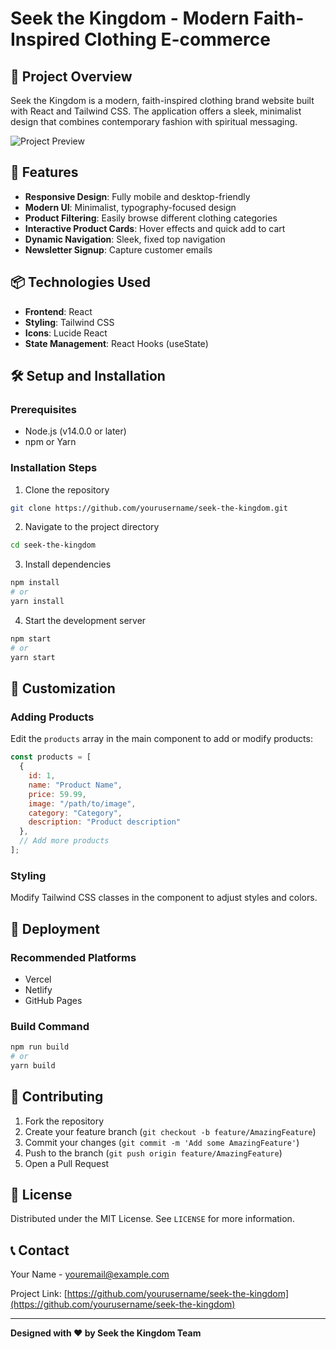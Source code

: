 # Seek the Kingdom - Modern Faith-Inspired Clothing E-commerce

## 🌟 Project Overview

Seek the Kingdom is a modern, faith-inspired clothing brand website built with React and Tailwind CSS. The application offers a sleek, minimalist design that combines contemporary fashion with spiritual messaging.

![Project Preview](/path/to/project-screenshot.png)

## 🚀 Features

- **Responsive Design**: Fully mobile and desktop-friendly
- **Modern UI**: Minimalist, typography-focused design
- **Product Filtering**: Easily browse different clothing categories
- **Interactive Product Cards**: Hover effects and quick add to cart
- **Dynamic Navigation**: Sleek, fixed top navigation
- **Newsletter Signup**: Capture customer emails

## 📦 Technologies Used

- **Frontend**: React
- **Styling**: Tailwind CSS
- **Icons**: Lucide React
- **State Management**: React Hooks (useState)

## 🛠️ Setup and Installation

### Prerequisites
- Node.js (v14.0.0 or later)
- npm or Yarn

### Installation Steps

1. Clone the repository
```bash
git clone https://github.com/yourusername/seek-the-kingdom.git
```

2. Navigate to the project directory
```bash
cd seek-the-kingdom
```

3. Install dependencies
```bash
npm install
# or
yarn install
```

4. Start the development server
```bash
npm start
# or
yarn start
```

## 🌈 Customization

### Adding Products
Edit the `products` array in the main component to add or modify products:

```javascript
const products = [
  {
    id: 1,
    name: "Product Name",
    price: 59.99,
    image: "/path/to/image",
    category: "Category",
    description: "Product description"
  },
  // Add more products
];
```

### Styling
Modify Tailwind CSS classes in the component to adjust styles and colors.

## 🚧 Deployment

### Recommended Platforms
- Vercel
- Netlify
- GitHub Pages

### Build Command
```bash
npm run build
# or
yarn build
```

## 🤝 Contributing

1. Fork the repository
2. Create your feature branch (`git checkout -b feature/AmazingFeature`)
3. Commit your changes (`git commit -m 'Add some AmazingFeature'`)
4. Push to the branch (`git push origin feature/AmazingFeature`)
5. Open a Pull Request

## 📄 License

Distributed under the MIT License. See `LICENSE` for more information.

## 📞 Contact

Your Name - youremail@example.com

Project Link: [https://github.com/yourusername/seek-the-kingdom](https://github.com/yourusername/seek-the-kingdom)

---

**Designed with ❤️ by Seek the Kingdom Team**
